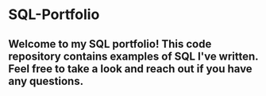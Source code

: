 # SQL-Portfolio
## Welcome to my SQL portfolio! This code repository contains examples of SQL I've written. Feel free to take a look and reach out if you have any questions.
